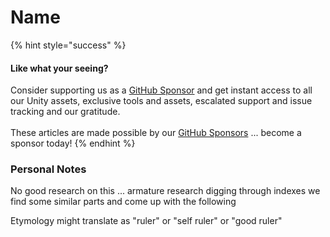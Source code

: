 # Name

{% hint style="success" %}
#### Like what your seeing?

Consider supporting us as a [GitHub Sponsor](../../../../../../../) and get instant access to all our Unity assets, exclusive tools and assets, escalated support and issue tracking and our gratitude.\
\
These articles are made possible by our [GitHub Sponsors](https://github.com/sponsors/heathen-engineering) ... become a sponsor today!
{% endhint %}

### Personal Notes

No good research on this ... armature research digging through indexes we find some similar parts and come up with the following

Etymology might translate as "ruler" or "self ruler" or "good ruler"
